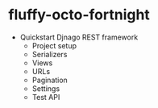 # fluffy-octo-fortnight
- Quickstart Djnago REST framework
  - Project setup
  - Serializers
  - Views
  - URLs
  - Pagination
  - Settings
  - Test API